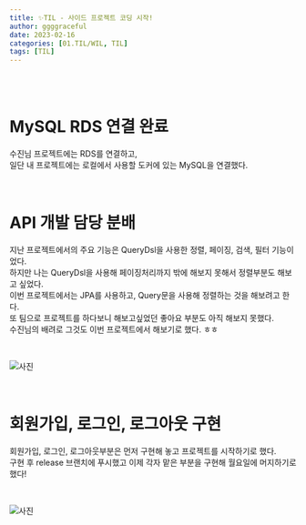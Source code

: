 ```yaml
---
title: ✨TIL - 사이드 프로젝트 코딩 시작!
author: ggggraceful
date: 2023-02-16
categories: [01.TIL/WIL, TIL]
tags: [TIL]
---
```


<br/>
<br/>

# MySQL RDS 연결 완료 

수진님 프로젝트에는 RDS를 연결하고,  
일단 내 프로젝트에는 로컬에서 사용할 도커에 있는 MySQL을 연결했다.  

<br/>

# API 개발 담당 분배

지난 프로젝트에서의 주요 기능은 QueryDsl을 사용한 정렬, 페이징, 검색, 필터 기능이었다.  
하지만 나는 QueryDsl을 사용해 페이징처리까지 밖에 해보지 못해서 정렬부분도 해보고 싶었다.  
이번 프로젝트에서는 JPA를 사용하고, Query문을 사용해 정렬하는 것을 해보려고 한다.  
또 팀으로 프로젝트를 하다보니 해보고싶었던 좋아요 부분도 아직 해보지 못했다.  
수진님의 배려로 그것도 이번 프로젝트에서 해보기로 했다. ㅎㅎ

<br/>

![사진](https://user-images.githubusercontent.com/109974940/219698007-9a1f35f3-d4c2-4799-90f7-0dc1bb2de357.png)

<br/>

# 회원가입, 로그인, 로그아웃 구현

회원가입, 로그인, 로그아웃부분은 먼저 구현해 놓고 프로젝트를 시작하기로 했다.  
구현 후 release 브랜치에 푸시했고 이제 각자 맡은 부분을 구현해 월요일에 머지하기로 했다!  

<br/>

![사진](https://user-images.githubusercontent.com/109974940/219698008-b2e892bd-481b-4ad9-9241-cd3fbc91aa5d.png)

<br/>

